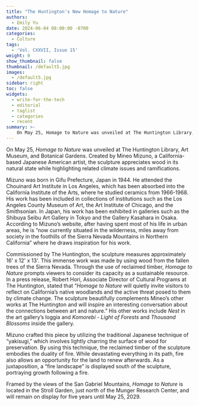 ```yaml
---
title: "The Huntington's New Homage to Nature"
authors:
  - Emily Yu
date: 2024-06-04 08:00:00 -0700
categories:
  - Culture
tags:
  - 'Vol. CXXVII, Issue 15'
weight: 0
show_thumbnail: false
thumbnail: /default5.jpg
images:
  - /default5.jpg
sidebar: right
toc: false
widgets:
  - write-for-the-tech
  - editorial
  - taglist
  - categories
  - recent
summary: >-
    On May 25, Homage to Nature was unveiled at The Huntington Library, Art Museum, and Botanical Gardens...
---
```


On May 25, *Homage to Nature* was unveiled at The Huntington Library, Art Museum, and Botanical Gardens. Created by Mineo Mizuno, a California-based Japanese American artist, the sculpture appreciates wood in its natural state while highlighting related climate issues and ramifications.

Mizuno was born in Gifu Prefecture, Japan in 1944. He attended the Chouinard Art Institute in Los Angeles, which has been absorbed into the California Institute of the Arts, where he studied ceramics from 1966-1968. His work has been included in collections of institutions such as the Los Angeles County Museum of Art, the Art Institute of Chicago, and the Smithsonian. In Japan, his work has been exhibited in galleries such as the Shibuya Seibu Art Gallery in Tokyo and the Gallery Kasahara in Osaka. According to Mizuno’s website, after having spent most of his life in urban areas, he is “now currently situated in the wilderness, miles away from society in the foothills of the Sierra Nevada Mountains in Northern California” where he draws inspiration for his work.

Commissioned by The Huntington, the sculpture measures approximately 16' x 12' x 13'. This immense work was made by using wood from the fallen trees of the Sierra Nevada. Through the use of reclaimed timber, *Homage to Nature* prompts viewers to consider its capacity as a sustainable resource. In a press release, Robert Hori, Associate Director of Cultural Programs at The Huntington, stated that “*Homage to Nature* will quietly invite visitors to reflect on California’s native woodlands and the active threat posed to them by climate change. The sculpture beautifully complements Mineo’s other works at The Huntington and will inspire an interesting conversation about the connections between art and nature.” His other works include *Nest* in the art gallery’s loggia and *Komorebi - Light of Forests* and *Thousand Blossoms* inside the gallery.

Mizuno crafted this piece by utilizing the traditional Japanese technique of “yakisugi,” which involves lightly charring the surface of wood for preservation. By using this technique, the reclaimed timber of the sculpture embodies the duality of fire. While devastating everything in its path, fire also allows an opportunity for the land to renew afterwards. As a juxtaposition, a “fire landscape” is displayed south of the sculpture, portraying growth following a fire.

Framed by the views of the San Gabriel Mountains, *Homage to Nature* is located in the Stroll Garden, just north of the Munger Research Center, and will remain on display for five years until May 25, 2029.